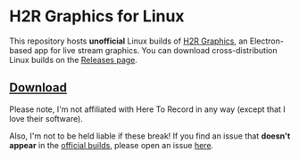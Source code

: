 # H2R Graphics for Linux
This repository hosts **unofficial** Linux builds of [H2R Graphics](https://heretorecord.com/graphics), an Electron-based app for live stream graphics. You can download cross-distribution Linux builds on the [Releases page](https://github.com/cjdenio/h2r-graphics-linux/releases).

## [Download](https://github.com/cjdenio/h2r-graphics-linux/releases)

Please note, I'm not affiliated with Here To Record in any way (except that I love their software).

Also, I'm not to be held liable if these break! If you find an issue that **doesn't appear** in the [official builds](https://github.com/iamjohnbarker/h2r-graphics-releases/releases), please open an issue [here](https://github.com/cjdenio/h2r-graphics-linux/issues/new).